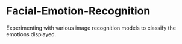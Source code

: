 # Facial-Emotion-Recognition
Experimenting with various image recognition models to classify the emotions displayed.
